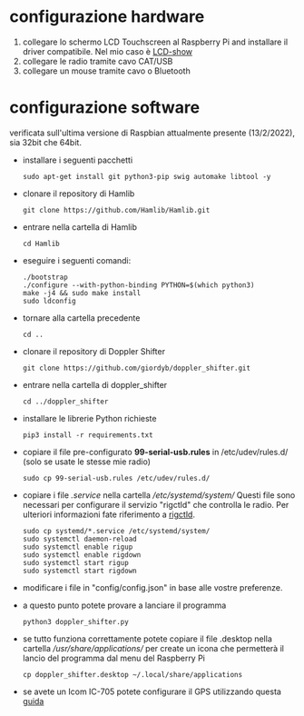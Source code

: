 # configurazione hardware
1. collegare lo schermo LCD Touchscreen al Raspberry Pi and installare il driver compatibile. Nel mio caso è [LCD-show](https://github.com/goodtft/LCD-show)
2. collegare le radio tramite cavo CAT/USB
3. collegare un mouse tramite cavo o Bluetooth

# configurazione software
verificata sull'ultima versione di Raspbian attualmente presente (13/2/2022), sia 32bit che 64bit.

- installare i seguenti pacchetti 
    ```
    sudo apt-get install git python3-pip swig automake libtool -y
    ```
- clonare il repository di Hamlib 
    ```
    git clone https://github.com/Hamlib/Hamlib.git
    ```
- entrare nella cartella di Hamlib 
    ```
    cd Hamlib
    ```
- eseguire i seguenti comandi:
    ```
    ./bootstrap
    ./configure --with-python-binding PYTHON=$(which python3)
    make -j4 && sudo make install
    sudo ldconfig
- tornare alla cartella precedente
    ```
    cd ..
    ```
- clonare il repository di Doppler Shifter
    ```
    git clone https://github.com/giordyb/doppler_shifter.git
    ```
- entrare nella cartella di doppler_shifter 
    ```
    cd ../doppler_shifter
    ```
- installare le librerie Python richieste
    ```
    pip3 install -r requirements.txt
    ```
- copiare il file pre-configurato **99-serial-usb.rules** in /etc/udev/rules.d/ (solo se usate le stesse mie radio) 
    ```
    sudo cp 99-serial-usb.rules /etc/udev/rules.d/
    ```
- copiare i file *.service* nella cartella */etc/systemd/system/* Questi file sono necessari per configurare il servizio "rigctld" che controlla le radio. Per ulteriori informazioni fate riferimento a [rigctld](https://www.mankier.com/1/rigctld).
    ```
    sudo cp systemd/*.service /etc/systemd/system/
    sudo systemctl daemon-reload
    sudo systemctl enable rigup
    sudo systemctl enable rigdown
    sudo systemctl start rigup
    sudo systemctl start rigdown
    ```
- modificare i file in "config/config.json" in base alle vostre preferenze. 

- a questo punto potete provare a lanciare il programma
    ```
    python3 doppler_shifter.py
    ```
- se tutto funziona correttamente potete copiare il file .desktop nella cartella */usr/share/applications/* per create un icona che permetterà il lancio del programma dal menu del Raspberry Pi
    ```
    cp doppler_shifter.desktop ~/.local/share/applications
    ```
- se avete un Icom IC-705 potete configurare il GPS utilizzando questa [guida](http://www.w1hkj.com/W3YJ/Pi_IC-705_GPS.pdf)